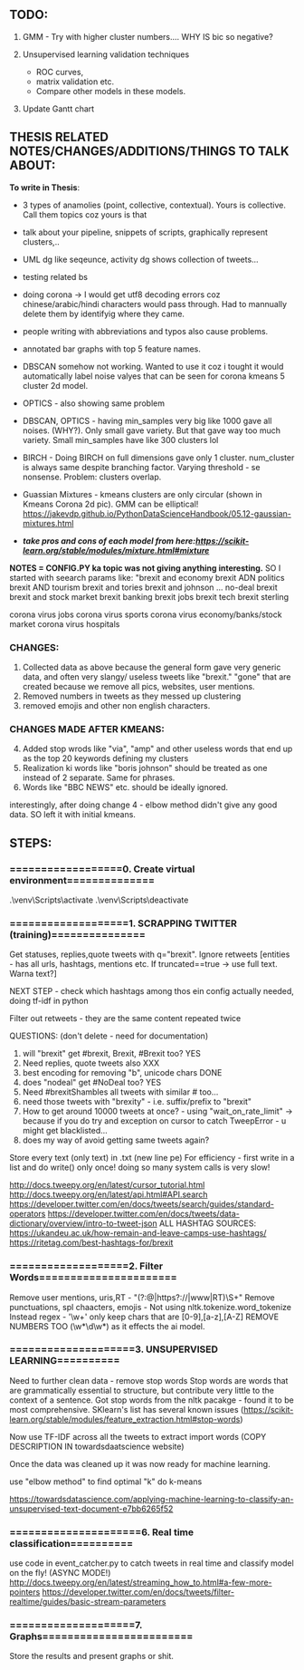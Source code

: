 ## TODO: 
1. GMM - Try with higher cluster numbers.... WHY IS bic so negative?
2. Unsupervised learning validation techniques
    * ROC curves, 
    * matrix validation etc.

    - Compare other models in these models.

5. Update Gantt chart

## THESIS RELATED NOTES/CHANGES/ADDITIONS/THINGS TO TALK ABOUT:

**To write in Thesis**:
* 3 types of anamolies (point, collective, contextual). Yours is collective. Call them topics coz yours is that
* talk about your pipeline, snippets of scripts, graphically represent clusters,..
* UML dg like seqeunce, activity dg shows collection of tweets...
* testing related bs

* doing corona -> I would get utf8 decoding errors coz chinese/arabic/hindi characters would pass through. Had to mannually delete them by identifyig where they came.

* people writing with abbreviations and typos also cause problems.

* annotated bar graphs with top 5 feature names.

* DBSCAN somehow not working. Wanted to use it coz i tought it would automatically label noise valyes that can be seen for corona kmeans 5 cluster 2d model.
* OPTICS - also showing same problem
* DBSCAN, OPTICS - having min_samples very big like 1000 gave all noises. (WHY?). Only small gave variety. But that gave way too much variety. Small min_samples have like 300 clusters lol
* BIRCH - Doing BIRCH on full dimensions gave only 1 cluster. num_cluster is always same despite branching factor. Varying threshold - se nonsense. Problem: clusters overlap.
* Guassian Mixtures - kmeans clusters are only circular (shown in Kmeans Corona 2d pic). GMM can be elliptical! https://jakevdp.github.io/PythonDataScienceHandbook/05.12-gaussian-mixtures.html

* ***take pros and cons of each model from here:https://scikit-learn.org/stable/modules/mixture.html#mixture***

**NOTES = CONFIG.PY ka topic was not giving anything interesting.** SO I started with seearch params like:
"brexit and economy
brexit ADN politics
brexit AND tourism
brexit and tories
brexit and johnson
...
no-deal brexit
brexit and stock market
brexit banking
brexit jobs
brexit tech
brexit sterling

corona virus jobs
corona virus sports
corona virus economy/banks/stock market
corona virus hospitals

### CHANGES:
1. Collected data as above because the general form gave very generic data, and often very slangy/ useless tweets like "brexit." "gone" that are created because we remove all pics, websites, user mentions.
2. Removed numbers in tweets as they messed up clustering
3. removed emojis and other non english characters.

### CHANGES MADE AFTER KMEANS:
4. Added stop wrods like "via", "amp" and other useless words that end up as the top 20 keywords defining my clusters
5. Realization ki words like "boris johnson" should be treated as one instead of 2 separate. Same for phrases.
6. Words like "BBC NEWS" etc. should be ideally ignored.

interestingly, after doing change 4 - elbow method didn't give any good data. SO left it with initial kmeans.

## STEPS:
### ==================0. Create virtual environment==============
.\venv\Scripts\activate
.\venv\Scripts\deactivate

### ===================1. SCRAPPING TWITTER (training)===============
Get statuses, replies,quote tweets with q="brexit". Ignore retweets
[entities - has all urls, hashtags, mentions etc. If truncated==true -> use full text. Warna text?]

NEXT STEP - check which hashtags among thos ein config actually needed,
            doing tf-idf in python

Filter out retweets - they are the same content repeated twice

QUESTIONS: (don't delete - need for documentation)
1. will "brexit" get #brexit, Brexit, #Brexit too?  YES
2. Need replies, quote tweets also                  XXX
3. best encoding for removing "b", unicode chars    DONE
4. does "nodeal" get #NoDeal too?                   YES
5. Need #brexitShambles all tweets with similar # too...
6. need those tweets with "brexity" - i.e. suffix/prefix to "brexit"
7. How to get around 10000 tweets at once? - using "wait_on_rate_limit" -> because if you do try and exception on cursor to catch TweepError - u might get blacklisted...
8. does my way of avoid getting same tweets again?

Store every text (only text) in .txt (new line pe)
For efficiency - first write in a list and do write() only once! doing so many system calls is very slow!

http://docs.tweepy.org/en/latest/cursor_tutorial.html
http://docs.tweepy.org/en/latest/api.html#API.search
https://developer.twitter.com/en/docs/tweets/search/guides/standard-operators
https://developer.twitter.com/en/docs/tweets/data-dictionary/overview/intro-to-tweet-json
ALL HASHTAG SOURCES:
https://ukandeu.ac.uk/how-remain-and-leave-camps-use-hashtags/
https://ritetag.com/best-hashtags-for/brexit

### ===================2. Filter Words======================
Remove user mentions, uris,RT - "(?:@|https?://|www|RT)\S+"
Remove punctuations, spl chaacters, emojis -
Not using nltk.tokenize.word_tokenize
Instead regex - '\w+' only keep chars that are [0-9],[a-z],[A-Z]
REMOVE NUMBERS TOO (\w*\d\w*) as it effects the ai model.
### ====================3. UNSUPERVISED LEARNING==========
Need to further clean data -
remove stop words
Stop words are words that are grammatically essential to structure,
but contribute very little to the context of a sentence.
Got stop words from the nltk pacakge - found it to be most comprehensive. SKlearn's list has several known issues
(https://scikit-learn.org/stable/modules/feature_extraction.html#stop-words)

Now use TF-IDF across all the tweets to extract import words
(COPY DESCRIPTION IN towardsdaatscience website)

Once the data was cleaned up it was now ready for machine learning.

use "elbow method" to find optimal "k"
do k-means

https://towardsdatascience.com/applying-machine-learning-to-classify-an-unsupervised-text-document-e7bb6265f52


### =====================6. Real time classification==========
use code in event_catcher.py to catch tweets in real time and classify model on the fly! (ASYNC MODE!)
http://docs.tweepy.org/en/latest/streaming_how_to.html#a-few-more-pointers
https://developer.twitter.com/en/docs/tweets/filter-realtime/guides/basic-stream-parameters

### ====================7. Graphs========================
Store the results and present graphs or shit.